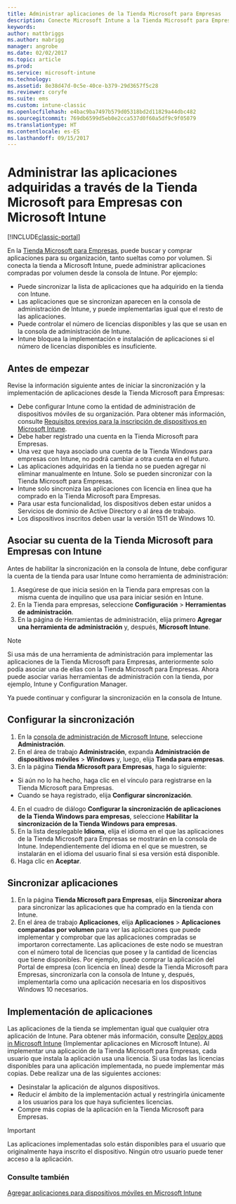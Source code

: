 ```yaml
---
title: Administrar aplicaciones de la Tienda Microsoft para Empresas
description: Conecte Microsoft Intune a la Tienda Microsoft para Empresas si quiere administrar e implementar aplicaciones adquiridas por volumen desde la consola de Intune.
keywords: 
author: mattbriggs
ms.author: mabrigg
manager: angrobe
ms.date: 02/02/2017
ms.topic: article
ms.prod: 
ms.service: microsoft-intune
ms.technology: 
ms.assetid: 8e38d47d-0c5e-40ce-b379-29d3657f5c28
ms.reviewer: coryfe
ms.suite: ems
ms.custom: intune-classic
ms.openlocfilehash: e4bac9ba7497b579d05318bd2d11829a44dbc482
ms.sourcegitcommit: 769db6599d5eb0e2cca537d0f60a5df9c9f05079
ms.translationtype: HT
ms.contentlocale: es-ES
ms.lasthandoff: 09/15/2017
---
```

# <a name="manage-apps-you-purchased-from-the-microsoft-store-for-business-with-microsoft-intune"></a>Administrar las aplicaciones adquiridas a través de la Tienda Microsoft para Empresas con Microsoft Intune

[!INCLUDE[classic-portal](../includes/classic-portal.md)]

En la [Tienda Microsoft para Empresas](https://www.microsoft.com/business-store), puede buscar y comprar aplicaciones para su organización, tanto sueltas como por volumen. Si conecta la tienda a Microsoft Intune, puede administrar aplicaciones compradas por volumen desde la consola de Intune. Por ejemplo:
* Puede sincronizar la lista de aplicaciones que ha adquirido en la tienda con Intune.
* Las aplicaciones que se sincronizan aparecen en la consola de administración de Intune, y puede implementarlas igual que el resto de las aplicaciones.
* Puede controlar el número de licencias disponibles y las que se usan en la consola de administración de Intune.
* Intune bloquea la implementación e instalación de aplicaciones si el número de licencias disponibles es insuficiente.

## <a name="before-you-start"></a>Antes de empezar
Revise la información siguiente antes de iniciar la sincronización y la implementación de aplicaciones desde la Tienda Microsoft para Empresas:
* Debe configurar Intune como la entidad de administración de dispositivos móviles de su organización. Para obtener más información, consulte [Requisitos previos para la inscripción de dispositivos en Microsoft Intune](prerequisites-for-enrollment.md).
* Debe haber registrado una cuenta en la Tienda Microsoft para Empresas.
* Una vez que haya asociado una cuenta de la Tienda Windows para empresas con Intune, no podrá cambiar a otra cuenta en el futuro.
* Las aplicaciones adquiridas en la tienda no se pueden agregar ni eliminar manualmente en Intune. Solo se pueden sincronizar con la Tienda Microsoft para Empresas.
* Intune solo sincroniza las aplicaciones con licencia en línea que ha comprado en la Tienda Microsoft para Empresas.
* Para usar esta funcionalidad, los dispositivos deben estar unidos a Servicios de dominio de Active Directory o al área de trabajo.
* Los dispositivos inscritos deben usar la versión 1511 de Windows 10.

## <a name="associate-your-microsoft-store-for-business-account-with-intune"></a>Asociar su cuenta de la Tienda Microsoft para Empresas con Intune
Antes de habilitar la sincronización en la consola de Intune, debe configurar la cuenta de la tienda para usar Intune como herramienta de administración:
1. Asegúrese de que inicia sesión en la Tienda para empresas con la misma cuenta de inquilino que usa para iniciar sesión en Intune.
2. En la Tienda para empresas, seleccione **Configuración** > **Herramientas de administración**.
3. En la página de Herramientas de administración, elija primero **Agregar una herramienta de administración** y, después, **Microsoft Intune**.

> [!NOTE]
> Si usa más de una herramienta de administración para implementar las aplicaciones de la Tienda Microsoft para Empresas, anteriormente solo podía asociar una de ellas con la Tienda Microsoft para Empresas. Ahora puede asociar varias herramientas de administración con la tienda, por ejemplo, Intune y Configuration Manager.

Ya puede continuar y configurar la sincronización en la consola de Intune.

## <a name="configure-synchronization"></a>Configurar la sincronización

1. En la [consola de administración de Microsoft Intune](https://manage.microsoft.com), seleccione **Administración**.
2. En el área de trabajo **Administración**, expanda **Administración de dispositivos móviles** > **Windows** y, luego, elija **Tienda para empresas**.
3. En la página **Tienda Microsoft para Empresas**, haga lo siguiente:
 * Si aún no lo ha hecho, haga clic en el vínculo para registrarse en la Tienda Microsoft para Empresas.
 * Cuando se haya registrado, elija **Configurar sincronización**.
4. En el cuadro de diálogo **Configurar la sincronización de aplicaciones de la Tienda Windows para empresas**, seleccione **Habilitar la sincronización de la Tienda Windows para empresas**.
5. En la lista desplegable **Idioma**, elija el idioma en el que las aplicaciones de la Tienda Microsoft para Empresas se mostrarán en la consola de Intune. Independientemente del idioma en el que se muestren, se instalarán en el idioma del usuario final si esa versión está disponible.
6. Haga clic en **Aceptar**.

## <a name="synchronize-apps"></a>Sincronizar aplicaciones

1. En la página **Tienda Microsoft para Empresas**, elija **Sincronizar ahora** para sincronizar las aplicaciones que ha comprado en la tienda con Intune.
2. En el área de trabajo **Aplicaciones**, elija **Aplicaciones** > **Aplicaciones comparadas por volumen** para ver las aplicaciones que puede implementar y comprobar que las aplicaciones compradas se importaron correctamente. Las aplicaciones de este nodo se muestran con el número total de licencias que posee y la cantidad de licencias que tiene disponibles.
Por ejemplo, puede comprar la aplicación del Portal de empresa (con licencia en línea) desde la Tienda Microsoft para Empresas, sincronizarla con la consola de Intune y, después, implementarla como una aplicación necesaria en los dispositivos Windows 10 necesarios. 


## <a name="deploy-apps"></a>Implementación de aplicaciones

Las aplicaciones de la tienda se implementan igual que cualquier otra aplicación de Intune. Para obtener más información, consulte [Deploy apps in Microsoft Intune](deploy-apps-in-microsoft-intune.md) (Implementar aplicaciones en Microsoft Intune).
Al implementar una aplicación de la Tienda Microsoft para Empresas, cada usuario que instala la aplicación usa una licencia. Si usa todas las licencias disponibles para una aplicación implementada, no puede implementar más copias. Debe realizar una de las siguientes acciones:
* Desinstalar la aplicación de algunos dispositivos.
* Reducir el ámbito de la implementación actual y restringirla únicamente a los usuarios para los que haya suficientes licencias.
* Compre más copias de la aplicación en la Tienda Microsoft para Empresas.

> [!Important]
> Las aplicaciones implementadas solo están disponibles para el usuario que originalmente haya inscrito el dispositivo. Ningún otro usuario puede tener acceso a la aplicación.


### <a name="see-also"></a>Consulte también
[Agregar aplicaciones para dispositivos móviles en Microsoft Intune](add-apps-for-mobile-devices-in-microsoft-intune.md)
